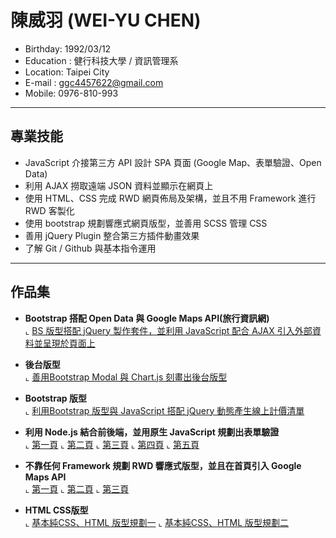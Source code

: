 # 陳威羽 (WEI-YU CHEN)
- Birthday: 1992/03/12
- Education : 健行科技大學 / 資訊管理系
- Location: Taipei City
- E-mail : ggc4457622@gmail.com
- Mobile: 0976-810-993
<hr>

## 專業技能
- JavaScript 介接第三方 API 設計 SPA 頁面 (Google Map、表單驗證、Open Data)
- 利用 AJAX 撈取遠端 JSON 資料並顯示在網頁上
- 使用 HTML、CSS 完成 RWD 網頁佈局及架構，並且不用 Framework 進行 RWD 客製化
- 使用 bootstrap 規劃響應式網頁版型，並善用 SCSS 管理 CSS
- 善用 jQuery Plugin 整合第三方插件動畫效果
- 了解 Git / Github 與基本指令運用
<hr>

## 作品集
- <b>Bootstrap 搭配 Open Data 與 Google Maps API(旅行資訊網)</b><br>
  ⌞ <a href="https://wei4457622.github.io/bootstrap-api/" target="_blank">BS 版型搭配 jQuery 製作套件，並利用 JavaScript 配合 AJAX 引入外部資料並呈現於頁面上</a>

- <b>後台版型</b><br>
  ⌞ <a href="https://wei4457622.github.io/ordersystem/" target="_blank">善用Bootstrap Modal 與 Chart.js 刻畫出後台版型</a>

- <b>Bootstrap 版型</b><br>
  ⌞ <a href="https://wei4457622.github.io/source1/" target="_blank">利用Bootstrap 版型與 JavaScript 搭配 jQuery 動態產生線上計價清單</a>

- <b>利用 Node.js 結合前後端，並用原生 JavaScript 規劃出表單驗證</b><br>
  ⌞ <a href="https://wei4457622.github.io/invaildForm/public/index.html" target="_blank">第一頁</a>
  ⌞ <a href="https://wei4457622.github.io/invaildForm/public/step2.html" target="_blank">第二頁</a>
  ⌞ <a href="https://wei4457622.github.io/invaildForm/public/step3.html" target="_blank">第三頁</a>
  ⌞ <a href="https://wei4457622.github.io/invaildForm/public/step4.html" target="_blank">第四頁</a>
  ⌞ <a href="https://wei4457622.github.io/invaildForm/public/step5.html" target="_blank">第五頁</a>

- <b>不靠任何 Framework 規劃 RWD 響應式版型，並且在首頁引入 Google Maps API</b><br>
  ⌞ <a href="https://wei4457622.github.io/RWD/" target="_blank">第一頁</a>
  ⌞ <a href="https://wei4457622.github.io/RWD/order.html" target="_blank">第二頁</a>
  ⌞ <a href="https://wei4457622.github.io/RWD/login.html" target="_blank">第三頁</a>

- <b>HTML CSS版型</b><br>
⌞ <a href="https://wei4457622.github.io/wei0808/" target="_blank">基本純CSS、HTML 版型規劃一</a>
⌞ <a href="https://wei4457622.github.io/wei0809/" target="_blank">基本純CSS、HTML 版型規劃二</a>












